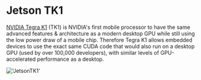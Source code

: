# Jetson TK1

[NVIDIA Tegra K1](https://elinux.org/Jetson_TK1) (TK1) is NVIDIA's first mobile processor to have the same advanced features & architecture as a modern desktop GPU while still using the low power draw of a mobile chip. Therefore Tegra K1 allows embedded devices to use the exact same CUDA code that would also run on a desktop GPU (used by over 100,000 developers), with similar levels of GPU-accelerated performance as a desktop.

!['JetsonTK1'](https://platypus-boats.readthedocs.io/en/latest/_images/tk1_board1.png)




